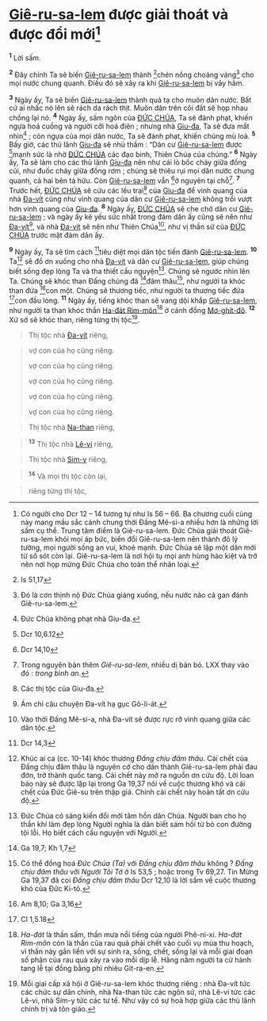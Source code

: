 # [Giê-ru-sa-lem]() được giải thoát và được đổi mới[^1]
<sup><b>1</b></sup> Lời sấm.

<sup><b>2</b></sup> Đây chính Ta sẽ biến [Giê-ru-sa-lem]() thành [^2*]chén nồng choáng váng[^5] cho mọi nước chung quanh. Điều đó sẽ xảy ra khi [Giê-ru-sa-lem]() bị vây hãm.

<sup><b>3</b></sup> Ngày ấy, Ta sẽ biến [Giê-ru-sa-lem]() thành quả tạ cho muôn dân nước. Bất cứ ai nhấc nó lên sẽ rách da rách thịt. Muôn dân trên cõi đất sẽ họp nhau chống lại nó. <sup><b>4</b></sup> Ngày ấy, sấm ngôn của [ĐỨC CHÚA](), Ta sẽ đánh phạt, khiến ngựa hoá cuồng và người cỡi hoá điên ; nhưng nhà [Giu-đa](), Ta sẽ đưa mắt nhìn[^6] ; còn ngựa của mọi dân nước, Ta sẽ đánh phạt, khiến chúng mù loà. <sup><b>5</b></sup> Bấy giờ, các thủ lãnh [Giu-đa]() sẽ nhủ thầm : “Dân cư [Giê-ru-sa-lem]() được [^3*]mạnh sức là nhờ [ĐỨC CHÚA]() các đạo binh, Thiên Chúa của chúng.” <sup><b>6</b></sup> Ngày ấy, Ta sẽ làm cho các thủ lãnh [Giu-đa]() nên như cái lò bốc cháy giữa đống củi, như đuốc cháy giữa đống rơm ; chúng sẽ thiêu rụi mọi dân nước chung quanh, cả hai bên tả hữu. Còn [Giê-ru-sa-lem]() vẫn [^4*]ở nguyên tại chỗ[^7]. <sup><b>7</b></sup> Trước hết, [ĐỨC CHÚA]() sẽ cứu các lều trại[^8] của [Giu-đa]() để vinh quang của nhà [Đa-vít]() cũng như vinh quang của dân cư [Giê-ru-sa-lem]() không trổi vượt hơn vinh quang của [Giu-đa](). <sup><b>8</b></sup> Ngày ấy, [ĐỨC CHÚA]() sẽ che chở dân cư [Giê-ru-sa-lem]() ; và ngày ấy kẻ yếu sức nhất trong đám dân ấy cũng sẽ nên như [Đa-vít]()[^9], và nhà [Đa-vít]() sẽ nên như Thiên Chúa[^10], như vị thần sứ của [ĐỨC CHÚA]() trước mặt đám dân ấy.

<sup><b>9</b></sup> Ngày ấy, Ta sẽ tìm cách [^5*]tiêu diệt mọi dân tộc tiến đánh [Giê-ru-sa-lem](). <sup><b>10</b></sup> Ta[^11] sẽ đổ ơn xuống cho nhà [Đa-vít]() và dân cư [Giê-ru-sa-lem](), giúp chúng biết sống đẹp lòng Ta và tha thiết cầu nguyện[^12]. Chúng sẽ ngước nhìn lên Ta. Chúng sẽ khóc than Đấng chúng đã [^6*]đâm thâu[^13], như người ta khóc than đứa [^7*]con một. Chúng sẽ thương tiếc, như người ta thương tiếc đứa [^8*]con đầu lòng. <sup><b>11</b></sup> Ngày ấy, tiếng khóc than sẽ vang dội khắp [Giê-ru-sa-lem](), như người ta than khóc thần [Ha-đát Rim-môn]()[^14] ở cánh đồng [Mơ-ghít-đô](). <sup><b>12</b></sup> Xứ sở sẽ khóc than, riêng từng thị tộc[^15].


> Thị tộc nhà [Đa-vít]() riêng,
>


> vợ con của họ cũng riêng.
> 
> vợ con của họ cũng riêng.
> 
> vợ con của họ cũng riêng.
> 
> vợ con của họ cũng riêng.
> 
> vợ con của họ cũng riêng.
>


> Thị tộc nhà [Na-than]() riêng,
>


> <sup><b>13</b></sup> Thị tộc nhà [Lê-vi]() riêng,
>


> Thị tộc nhà [Sim-y]() riêng,
>


> <sup><b>14</b></sup> Và mọi thị tộc còn lại,
>


> riêng từng thị tộc,
>

[^1]: Có người cho Dcr 12 – 14 tương tự như Is 56 – 66. Ba chương cuối cùng này mang mầu sắc cánh chung thời Đấng Mê-si-a nhiều hơn là những lời sấm cụ thể. Trung tâm điểm là Giê-ru-sa-lem. Đức Chúa giải thoát Giê-ru-sa-lem khỏi mọi áp bức, biến đổi Giê-ru-sa-lem nên thành đô lý tưởng, mọi người sống an vui, khoẻ mạnh. Đức Chúa sẽ lập một dân mới từ số sót còn lại. Giê-ru-sa-lem là nơi hội tụ mọi anh hùng hào kiệt và trở nên nơi họp mừng Đức Chúa cho toàn thể nhân loại.
[^5]: Đó là cơn thịnh nộ Đức Chúa giáng xuống, nếu nước nào cả gan đánh Giê-ru-sa-lem.
[^6]: Đức Chúa không phạt nhà Giu-đa.
[^7]: Trong nguyên bản thêm *Giê-ru-sa-lem*, nhiều dị bản bỏ. LXX thay vào đó : *trong bình an*.
[^8]: Các thị tộc của Giu-đa.
[^9]: Ám chỉ câu chuyện Đa-vít hạ gục Gô-li-át.
[^10]: Vào thời Đấng Mê-si-a, nhà Đa-vít sẽ được rực rỡ vinh quang giữa các dân tộc.
[^11]: Khúc ai ca (cc. 10-14) khóc thương *Đấng chịu đâm thâu*. Cái chết của Đấng chịu đâm thâu là nguyên cớ cho dân thành Giê-ru-sa-lem phải đau đớn, trở thành quốc tang. Cái chết này mở ra nguồn ơn cứu độ. Lời loan báo này sẽ được lặp lại trong Ga 19,37 nói về cuộc thương khó và cái chết của Đức Giê-su trên thập giá. Chính cái chết này hoàn tất ơn cứu độ.
[^12]: Đức Chúa có sáng kiến đổi mới tâm hồn dân Chúa. Người ban cho họ thần khí làm đẹp lòng Người nghĩa là dân biết sám hối từ bỏ con đường tội lỗi. Họ biết cách cầu nguyện với Người.
[^13]: Có thể đồng hoá *Đức Chúa (Ta)* với *Đấng chịu đâm thâu* không ? *Đấng chịu đâm thâu* với *Người Tôi Tớ* ở Is 53,5 ; hoặc trong Tv 69,27. Tin Mừng Ga 19,37 đã coi *Đấng chịu đâm thâu* Dcr 12,10 là lời sấm về cuộc thương khó của Đức Ki-tô.
[^14]: *Ha-đát* là thần sấm, thần mưa nổi tiếng của người Phê-ni-xi. *Ha-đát Rim-môn* còn là thần của rau quả phải chết vào cuối vụ mùa thu hoạch, vì thần này gắn liền với sự sinh ra, sống, chết, sống lại và mỗi giai đoạn số phận của rau quả xảy ra vào mỗi dịp lễ. Hằng năm người ta cử hành tang lễ tại đồng bằng phì nhiêu Gít-ra-en.
[^15]: Mỗi giai cấp xã hội ở Giê-ru-sa-lem khóc thương riêng : nhà Đa-vít tức các chức sự dân chính, nhà Na-than tức các ngôn sứ, nhà Lê-vi tức các Lê-vi, nhà Sim-y tức các tư tế. Như vậy có sự hoà hợp giữa các thủ lãnh chính trị và tôn giáo.
[^2*]: Is 51,17
[^3*]: Dcr 10,6.12
[^4*]: Dcr 14,10
[^5*]: Dcr 14,3
[^6*]: Ga 19,7; Kh 1,7
[^7*]: Am 8,10; Ga 3,16
[^8*]: Cl 1,5.18